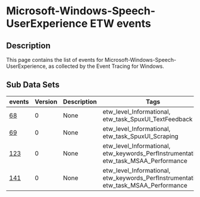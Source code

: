 # Microsoft-Windows-Speech-UserExperience ETW events

## Description
This page contains the list of events for Microsoft-Windows-Speech-UserExperience, as collected by the Event Tracing for Windows.

## Sub Data Sets
|events|Version|Description|Tags|
|---|---|---|---|
|[68](events/event-68.md)|0|None|etw_level_Informational, etw_task_SpuxUI_TextFeedback|
|[69](events/event-69.md)|0|None|etw_level_Informational, etw_task_SpuxUI_Scraping|
|[123](events/event-123.md)|0|None|etw_level_Informational, etw_keywords_PerfInstrumentation, etw_task_MSAA_Performance|
|[141](events/event-141.md)|0|None|etw_level_Informational, etw_keywords_PerfInstrumentation, etw_task_MSAA_Performance|
